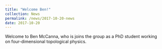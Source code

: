 ```yaml
---
title: "Welcome Ben!"
collection: News
permalink: /news/2017-10-20-news
date: 2017-10-20
---
```

Welcome to Ben McCanna, who is joins the group as a PhD student working on four-dimensional topological physics.
